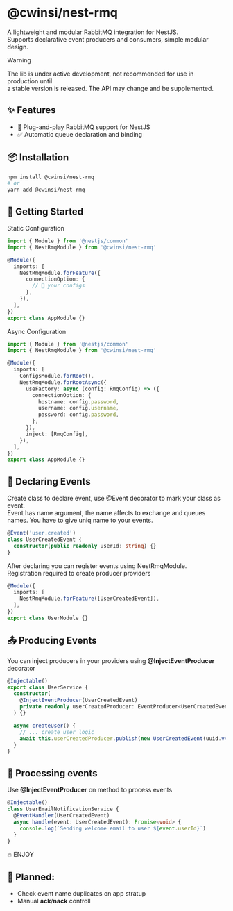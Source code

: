 # @cwinsi/nest-rmq

A lightweight and modular RabbitMQ integration for NestJS.  
Supports declarative event producers and consumers, simple modular design.


> [!WARNING]  
> The lib is under active development, not recommended for use in production until<br>
> a stable version is released. The API may change and be supplemented.

## ✨ Features

- 🔌 Plug-and-play RabbitMQ support for NestJS
- ✅ Automatic queue declaration and binding


## 📦 Installation

```bash
npm install @cwinsi/nest-rmq
# or
yarn add @cwinsi/nest-rmq
```


## 🚀 Getting Started

Static Configuration
```ts
import { Module } from '@nestjs/common'
import { NestRmqModule } from '@cwinsi/nest-rmq'

@Module({
  imports: [
    NestRmqModule.forFeature({
      connectionOption: {
        // 🔑 your configs
      },
    }),
  ],
})
export class AppModule {}
```


Async Configuration
```ts
import { Module } from '@nestjs/common'
import { NestRmqModule } from '@cwinsi/nest-rmq'

@Module({
  imports: [
    ConfigsModule.forRoot(),
    NestRmqModule.forRootAsync({
      useFactory: async (config: RmqConfig) => ({
        connectionOption: {
          hostname: config.password,
          username: config.username,
          password: config.password,
        },
      }),
      inject: [RmqConfig],
    }),
  ],
})
export class AppModule {}
```

## 🧨 Declaring Events
Create class to declare event, use @Event decorator to mark your class as event.<br>
Event has name argument, the name affects to exchange and queues names. You have to give uniq name to your events.

```ts
@Event('user.created')
class UserCreatedEvent {
  constructor(public readonly userId: string) {}
}
```
After declaring you can register events using NestRmqModule.<br>
Registration required to create producer providers
```ts
@Module({
  imports: [
    NestRmqModule.forFeature([UserCreatedEvent]),
  ],
})
export class UserModule {}
```

## 📤 Producing Events
You can inject producers in your providers using **@InjectEventProducer** decorator
```ts
@Injectable()
export class UserService {
  constructor(
    @InjectEventProducer(UserCreatedEvent)
    private readonly userCreatedProducer: EventProducer<UserCreatedEvent>,
  ) {}

  async createUser() {
    // ... create user logic
    await this.userCreatedProducer.publish(new UserCreatedEvent(uuid.v4()));
  }
}
```

## 🍫 Processing events
Use **@InjectEventProducer** on method to process events
```ts
@Injectable()
class UserEmailNotificationService {
  @EventHandler(UserCreatedEvent)
  async handle(event: UserCreatedEvent): Promise<void> {
    console.log(`Sending welcome email to user ${event.userId}`)
  }
}
```

🔥 ENJOY

## 🚧 Planned:
- Check event name duplicates on app stratup
- Manual **ack**/**nack** controll

